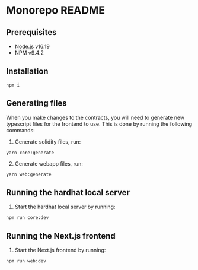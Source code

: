 # Monorepo README

## Prerequisites

- [Node.js](https://nodejs.org/en/download/) v16.19
- NPM v9.4.2

## Installation

`npm i`

## Generating files

When you make changes to the contracts, you will need to generate new typescript files for the frontend to use. This is done by running the following commands:

1.  Generate solidity files, run:

`yarn core:generate`

2.  Generate webapp files, run:

`yarn web:generate`

## Running the hardhat local server

1.  Start the hardhat local server by running:

`npm run core:dev`

## Running the Next.js frontend

1.  Start the Next.js frontend by running:

`npm run web:dev`
